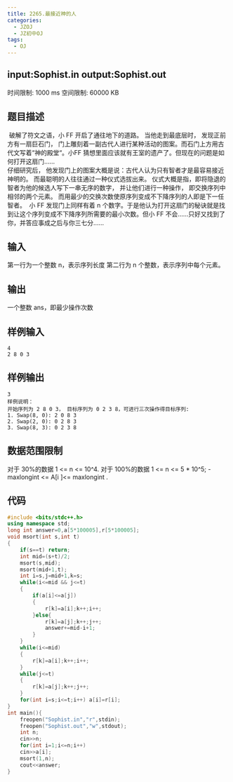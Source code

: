 ```yaml
---
title: 2265.最接近神的人
categories:
  - JZOJ
  - JZ初中OJ
tags:
  - OJ
---
```


## input:**Sophist.in**   output:**Sophist.out**

时间限制: 1000 ms  空间限制: 60000 KB

## 题目描述

​        破解了符文之语，小 FF 开启了通往地下的道路。 当他走到最底层时， 发现正前方有一扇巨石门，   门上雕刻着一副古代人进行某种活动的图案。而石门上方用古代文写着“神的殿堂“。小FF 猜想里面应该就有王室的遗产了。但现在的问题是如何打开这扇门……           
​       仔细研究后， 他发现门上的图案大概是说：古代人认为只有智者才是最容易接近神明的。 而最聪明的人往往通过一种仪式选拔出来。 仪式大概是指，即将隐退的智者为他的候选人写下一串无序的数字， 并让他们进行一种操作， 即交换序列中相邻的两个元素。 而用最少的交换次数使原序列变成不下降序列的人即是下一任智者。
​       小 FF 发现门上同样有着 n 个数字。于是他认为打开这扇门的秘诀就是找到让这个序列变成不下降序列所需要的最小次数。但小 FF 不会……只好又找到了你，并答应事成之后与你三七分……



## 输入

第一行为一个整数 n，表示序列长度
第二行为 n 个整数，表示序列中每个元素。

## 输出

一个整数 ans，即最少操作次数

## 样例输入

```
4
2 8 0 3
```

## 样例输出

```
3
样例说明：
开始序列为 2 8 0 3， 目标序列为 0 2 3 8，可进行三次操作得目标序列:
1. Swap(8, 0): 2 0 8 3
2. Swap(2, 0): 0 2 8 3
3. Swap(8, 3): 0 2 3 8
```

## 数据范围限制

对于 30%的数据 1 <= n <= 10^4.
对于 100%的数据 1 <= n <= 5 * 10^5;
-maxlongint <= A[i ]<= maxlongint .

## 代码

```cpp
#include <bits/stdc++.h>
using namespace std;
long int answer=0,a[5*100005],r[5*100005];
void msort(int s,int t)
{
    if(s==t) return;
    int mid=(s+t)/2;
    msort(s,mid);
    msort(mid+1,t);
    int i=s,j=mid+1,k=s;
    while(i<=mid && j<=t)
    {
        if(a[i]<=a[j])
        {
            r[k]=a[i];k++;i++;
        }else{
            r[k]=a[j];k++;j++;
            answer+=mid-i+1;
        }
    }
    while(i<=mid)
    {
        r[k]=a[i];k++;i++;
    }
    while(j<=t)
    {
        r[k]=a[j];k++;j++;
    }
    for(int i=s;i<=t;i++) a[i]=r[i];
}
int main(){
    freopen("Sophist.in","r",stdin);
    freopen("Sophist.out","w",stdout);
    int n;
    cin>>n;
    for(int i=1;i<=n;i++)
    cin>>a[i];
    msort(1,n);
    cout<<answer;
}
```

